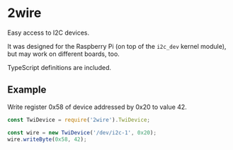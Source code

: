 # 2wire

Easy access to I2C devices.

It was designed for the Raspberry Pi (on top of the `i2c_dev` kernel module), but may work on different boards, too.

TypeScript definitions are included.

## Example

Write register 0x58 of device addressed by 0x20 to value 42.
```javascript
const TwiDevice = require('2wire').TwiDevice;

const wire = new TwiDevice('/dev/i2c-1', 0x20);
wire.writeByte(0x58, 42);
```

